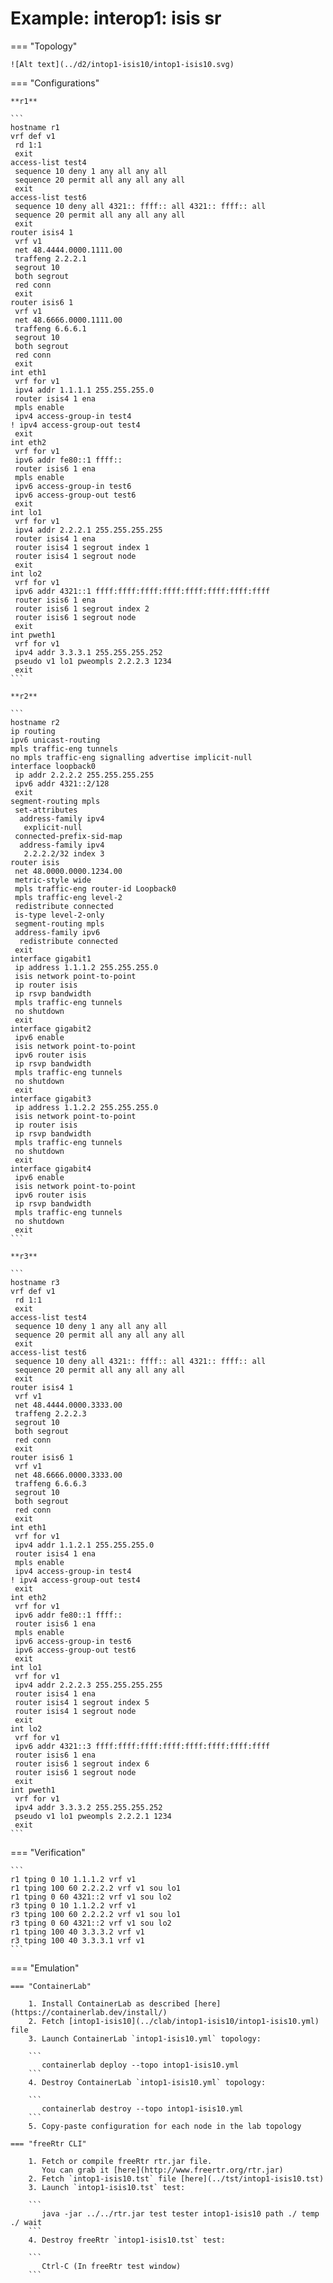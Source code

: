 # Example: interop1: isis sr

=== "Topology"

    ![Alt text](../d2/intop1-isis10/intop1-isis10.svg)

=== "Configurations"

    **r1**

    ```
    hostname r1
    vrf def v1
     rd 1:1
     exit
    access-list test4
     sequence 10 deny 1 any all any all
     sequence 20 permit all any all any all
     exit
    access-list test6
     sequence 10 deny all 4321:: ffff:: all 4321:: ffff:: all
     sequence 20 permit all any all any all
     exit
    router isis4 1
     vrf v1
     net 48.4444.0000.1111.00
     traffeng 2.2.2.1
     segrout 10
     both segrout
     red conn
     exit
    router isis6 1
     vrf v1
     net 48.6666.0000.1111.00
     traffeng 6.6.6.1
     segrout 10
     both segrout
     red conn
     exit
    int eth1
     vrf for v1
     ipv4 addr 1.1.1.1 255.255.255.0
     router isis4 1 ena
     mpls enable
     ipv4 access-group-in test4
    ! ipv4 access-group-out test4
     exit
    int eth2
     vrf for v1
     ipv6 addr fe80::1 ffff::
     router isis6 1 ena
     mpls enable
     ipv6 access-group-in test6
     ipv6 access-group-out test6
     exit
    int lo1
     vrf for v1
     ipv4 addr 2.2.2.1 255.255.255.255
     router isis4 1 ena
     router isis4 1 segrout index 1
     router isis4 1 segrout node
     exit
    int lo2
     vrf for v1
     ipv6 addr 4321::1 ffff:ffff:ffff:ffff:ffff:ffff:ffff:ffff
     router isis6 1 ena
     router isis6 1 segrout index 2
     router isis6 1 segrout node
     exit
    int pweth1
     vrf for v1
     ipv4 addr 3.3.3.1 255.255.255.252
     pseudo v1 lo1 pweompls 2.2.2.3 1234
     exit
    ```

    **r2**

    ```
    hostname r2
    ip routing
    ipv6 unicast-routing
    mpls traffic-eng tunnels
    no mpls traffic-eng signalling advertise implicit-null
    interface loopback0
     ip addr 2.2.2.2 255.255.255.255
     ipv6 addr 4321::2/128
     exit
    segment-routing mpls
     set-attributes
      address-family ipv4
       explicit-null
     connected-prefix-sid-map
      address-family ipv4
       2.2.2.2/32 index 3
    router isis
     net 48.0000.0000.1234.00
     metric-style wide
     mpls traffic-eng router-id Loopback0
     mpls traffic-eng level-2
     redistribute connected
     is-type level-2-only
     segment-routing mpls
     address-family ipv6
      redistribute connected
     exit
    interface gigabit1
     ip address 1.1.1.2 255.255.255.0
     isis network point-to-point
     ip router isis
     ip rsvp bandwidth
     mpls traffic-eng tunnels
     no shutdown
     exit
    interface gigabit2
     ipv6 enable
     isis network point-to-point
     ipv6 router isis
     ip rsvp bandwidth
     mpls traffic-eng tunnels
     no shutdown
     exit
    interface gigabit3
     ip address 1.1.2.2 255.255.255.0
     isis network point-to-point
     ip router isis
     ip rsvp bandwidth
     mpls traffic-eng tunnels
     no shutdown
     exit
    interface gigabit4
     ipv6 enable
     isis network point-to-point
     ipv6 router isis
     ip rsvp bandwidth
     mpls traffic-eng tunnels
     no shutdown
     exit
    ```

    **r3**

    ```
    hostname r3
    vrf def v1
     rd 1:1
     exit
    access-list test4
     sequence 10 deny 1 any all any all
     sequence 20 permit all any all any all
     exit
    access-list test6
     sequence 10 deny all 4321:: ffff:: all 4321:: ffff:: all
     sequence 20 permit all any all any all
     exit
    router isis4 1
     vrf v1
     net 48.4444.0000.3333.00
     traffeng 2.2.2.3
     segrout 10
     both segrout
     red conn
     exit
    router isis6 1
     vrf v1
     net 48.6666.0000.3333.00
     traffeng 6.6.6.3
     segrout 10
     both segrout
     red conn
     exit
    int eth1
     vrf for v1
     ipv4 addr 1.1.2.1 255.255.255.0
     router isis4 1 ena
     mpls enable
     ipv4 access-group-in test4
    ! ipv4 access-group-out test4
     exit
    int eth2
     vrf for v1
     ipv6 addr fe80::1 ffff::
     router isis6 1 ena
     mpls enable
     ipv6 access-group-in test6
     ipv6 access-group-out test6
     exit
    int lo1
     vrf for v1
     ipv4 addr 2.2.2.3 255.255.255.255
     router isis4 1 ena
     router isis4 1 segrout index 5
     router isis4 1 segrout node
     exit
    int lo2
     vrf for v1
     ipv6 addr 4321::3 ffff:ffff:ffff:ffff:ffff:ffff:ffff:ffff
     router isis6 1 ena
     router isis6 1 segrout index 6
     router isis6 1 segrout node
     exit
    int pweth1
     vrf for v1
     ipv4 addr 3.3.3.2 255.255.255.252
     pseudo v1 lo1 pweompls 2.2.2.1 1234
     exit
    ```

=== "Verification"

    ```
    r1 tping 0 10 1.1.1.2 vrf v1
    r1 tping 100 60 2.2.2.2 vrf v1 sou lo1
    r1 tping 0 60 4321::2 vrf v1 sou lo2
    r3 tping 0 10 1.1.2.2 vrf v1
    r3 tping 100 60 2.2.2.2 vrf v1 sou lo1
    r3 tping 0 60 4321::2 vrf v1 sou lo2
    r1 tping 100 40 3.3.3.2 vrf v1
    r3 tping 100 40 3.3.3.1 vrf v1
    ```

=== "Emulation"

    === "ContainerLab"

        1. Install ContainerLab as described [here](https://containerlab.dev/install/)  
        2. Fetch [intop1-isis10](../clab/intop1-isis10/intop1-isis10.yml) file  
        3. Launch ContainerLab `intop1-isis10.yml` topology:  

        ```
           containerlab deploy --topo intop1-isis10.yml  
        ```
        4. Destroy ContainerLab `intop1-isis10.yml` topology:  

        ```
           containerlab destroy --topo intop1-isis10.yml  
        ```
        5. Copy-paste configuration for each node in the lab topology

    === "freeRtr CLI"

        1. Fetch or compile freeRtr rtr.jar file.  
           You can grab it [here](http://www.freertr.org/rtr.jar)  
        2. Fetch `intop1-isis10.tst` file [here](../tst/intop1-isis10.tst)  
        3. Launch `intop1-isis10.tst` test:  

        ```
           java -jar ../../rtr.jar test tester intop1-isis10 path ./ temp ./ wait
        ```
        4. Destroy freeRtr `intop1-isis10.tst` test:  

        ```
           Ctrl-C (In freeRtr test window)
        ```

